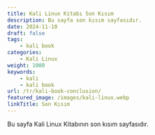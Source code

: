 ```yaml
---
title: Kali Linux Kitabı Son Kısım
description: Bu sayfa son kısım sayfasıdır.
date: 2024-11-10
draft: false
tags:
    - kali book
categories:
    - Kali Linux
weight: 1000
keywords:
    - kali
    - kali book
url: /tr/kali-book-conclusion/
featured_image: /images/kali-linux.webp
linkTitle: Son Kısım
---
```


Bu sayfa Kali Linux Kitabının son kısım sayfasıdır.

